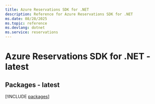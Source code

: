 ```yaml
---
title: Azure Reservations SDK for .NET
description: Reference for Azure Reservations SDK for .NET
ms.date: 08/28/2025
ms.topic: reference
ms.devlang: dotnet
ms.service: reservations
---
```

# Azure Reservations SDK for .NET - latest
## Packages - latest
[!INCLUDE [packages](reservations-index.md)]